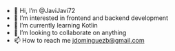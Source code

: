 - 👋 Hi, I’m @JaviJavi72
- 👀 I’m interested in frontend and backend development
- 🌱 I’m currently learning Kotlin
- 💞️ I’m looking to collaborate on anything
- 📫 How to reach me jdominguezb@gmail.com

<!---
JaviJavi72/JaviJavi72 is a ✨ special ✨ repository because its `README.md` (this file) appears on your GitHub profile.
You can click the Preview link to take a look at your changes.
--->
